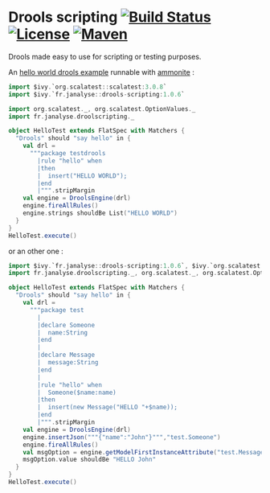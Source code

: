 # Drools scripting [![Build Status][travisImg]][travisLink] [![License][licenseImg]][licenseLink] [![Maven][mavenImg]][mavenLink]
Drools made easy to use for scripting or testing purposes.

An [hello world drools example](https://gist.github.com/dacr/6921d569fd33182da358d6a8e383aa0a) runnable with [ammonite](http://ammonite.io/) :

```scala
import $ivy.`org.scalatest::scalatest:3.0.8`
import $ivy.`fr.janalyse::drools-scripting:1.0.6`

import org.scalatest._, org.scalatest.OptionValues._
import fr.janalyse.droolscripting._

object HelloTest extends FlatSpec with Matchers {
  "Drools" should "say hello" in {
    val drl =
      """package testdrools
        |rule "hello" when
        |then
        |  insert("HELLO WORLD");
        |end
        |""".stripMargin
    val engine = DroolsEngine(drl)
    engine.fireAllRules()
    engine.strings shouldBe List("HELLO WORLD")
  }
}
HelloTest.execute()
```

or an other one :

```scala
import $ivy.`fr.janalyse::drools-scripting:1.0.6`, $ivy.`org.scalatest::scalatest:3.0.8`
import fr.janalyse.droolscripting._, org.scalatest._, org.scalatest.OptionValues._

object HelloTest extends FlatSpec with Matchers {
  "Drools" should "say hello" in {
    val drl =
      """package test
        |
        |declare Someone
        |  name:String
        |end
        |
        |declare Message
        |  message:String
        |end
        |
        |rule "hello" when
        |  Someone($name:name)
        |then
        |  insert(new Message("HELLO "+$name));
        |end
        |""".stripMargin
    val engine = DroolsEngine(drl)
    engine.insertJson("""{"name":"John"}""","test.Someone")
    engine.fireAllRules()
    val msgOption = engine.getModelFirstInstanceAttribute("test.Message", "message")
    msgOption.value shouldBe "HELLO John"
  }
}
HelloTest.execute()
```

[travisImg]: https://img.shields.io/travis/dacr/drools-scripting.svg
[travisImg2]: https://travis-ci.org/dacr/drools-scripting.png?branch=master
[travisLink]:https://travis-ci.org/dacr/drools-scripting

[mavenImg]: https://img.shields.io/maven-central/v/fr.janalyse/naturalsort_2.12.svg
[mavenImg2]: https://maven-badges.herokuapp.com/maven-central/fr.janalyse/naturalsort_2.12/badge.svg
[mavenLink]: https://search.maven.org/#search%7Cga%7C1%7Cfr.janalyse.drools-scripting

[licenseImg]: https://img.shields.io/github/license/dacr/drools-scripting.svg
[licenseImg2]: https://img.shields.io/:license-apache2-blue.svg
[licenseLink]: LICENSE
